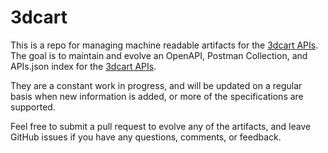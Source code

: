 # 3dcartThis is a repo for managing machine readable artifacts for the [3dcart APIs](http://www.3dcart.com). The goal is to maintain and evolve an OpenAPI, Postman Collection, and APIs.json index for the [3dcart APIs](http://www.3dcart.com).They are a constant work in progress, and will be updated on a regular basis when new information is added, or more of the specifications are supported.Feel free to submit a pull request to evolve any of the artifacts, and leave GitHub issues if you have any questions, comments, or feedback.